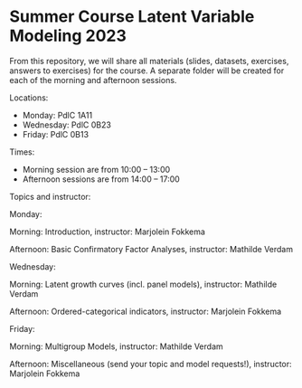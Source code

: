 # Summer Course Latent Variable Modeling 2023

From this repository, we will share all materials (slides, datasets, exercises, answers to exercises) for the course. A separate folder will be created for each of the morning and afternoon sessions.

Locations:

* Monday: PdlC 1A11
* Wednesday: PdlC 0B23
* Friday: PdlC 0B13

Times:

* Morning session are from 10:00 – 13:00
* Afternoon sessions are from 14:00 – 17:00

Topics and instructor:

Monday:

Morning: Introduction, instructor: Marjolein Fokkema

Afternoon: Basic Confirmatory Factor Analyses, instructor: Mathilde Verdam

Wednesday:

Morning: Latent growth curves (incl. panel models), instructor: Mathilde Verdam

Afternoon: Ordered-categorical indicators, instructor: Marjolein Fokkema

Friday:

Morning: Multigroup Models, instructor: Mathilde Verdam

Afternoon: Miscellaneous (send your topic and model requests!), instructor: Marjolein Fokkema




